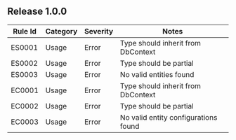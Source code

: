 ## Release 1.0.0

Rule Id | Category | Severity | Notes
--------|----------|----------|-------
ES0001  | Usage	   | Error    | Type should inherit from DbContext
ES0002  | Usage	   | Error    | Type should be partial
ES0003  | Usage	   | Error    | No valid entities found
EC0001  | Usage	   | Error    | Type should inherit from DbContext
EC0002  | Usage	   | Error    | Type should be partial
EC0003  | Usage	   | Error    | No valid entity configurations found
